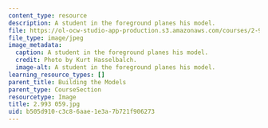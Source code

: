 ```yaml
---
content_type: resource
description: A student in the foreground planes his model.
file: https://ol-ocw-studio-app-production.s3.amazonaws.com/courses/2-993-special-topics-in-mechanical-engineering-the-art-and-science-of-boat-design-january-iap-2007/b505d910c3c86aae1e3a7b721f906273_2993059.jpg
file_type: image/jpeg
image_metadata:
  caption: A student in the foreground planes his model.
  credit: Photo by Kurt Hasselbalch.
  image-alt: A student in the foreground planes his model.
learning_resource_types: []
parent_title: Building the Models
parent_type: CourseSection
resourcetype: Image
title: 2.993 059.jpg
uid: b505d910-c3c8-6aae-1e3a-7b721f906273
---
```


